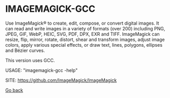 # IMAGEMAGICK-GCC
 
 Use ImageMagick® to create, edit, compose, or convert 
 digital images. It can read and write images in a variety 
 of formats (over 200) including PNG, JPEG, GIF, WebP, 
 HEIC, SVG, PDF, DPX, EXR and TIFF. ImageMagick can resize, 
 flip, mirror, rotate, distort, shear and transform images, 
 adjust image colors, apply various special effects, or 
 draw text, lines, polygons, ellipses and Bézier curves.

 This version uses GCC.

 USAGE: "imagemagick-gcc -help"
 
 SITE: https://github.com/ImageMagick/ImageMagick

 [Go back](https://portable-linux-apps.github.io/apps.html)
